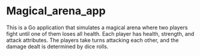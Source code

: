 # Magical_arena_app
This is a Go application that simulates a magical arena where two players fight until one of them loses all health. Each player has health, strength, and attack attributes. The players take turns attacking each other, and the damage dealt is determined by dice rolls.
